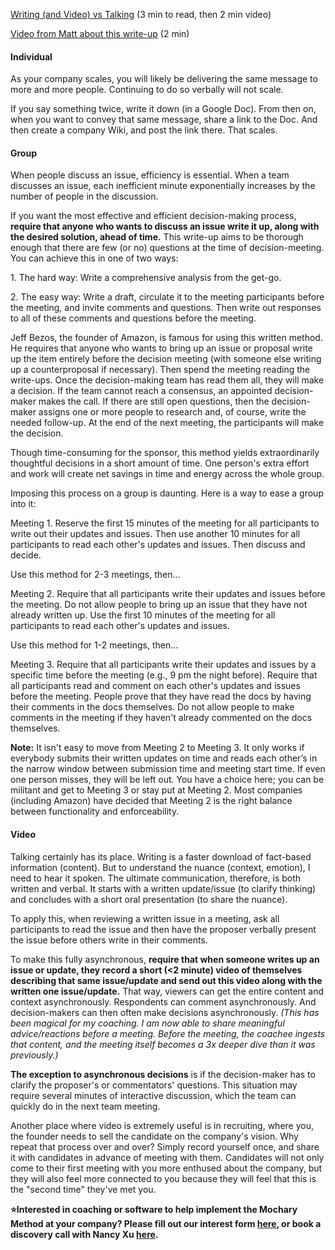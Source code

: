[Writing (and Video) vs Talking](https://docs.google.com/document/d/1bUiRJKbZUmiFK2aWbYQtogxqrnygwFYwkLXwtnkyjFM/edit#) (3 min to read, then 2 min video)

[Video from Matt about this write-up](https://www.loom.com/share/1aa8bf1846ab4597bcebaf17dbc3d335) (2 min)

#### Individual

As your company scales, you will likely be delivering the same message to more and more people. Continuing to do so verbally will not scale.

If you say something twice, write it down (in a Google Doc). From then on, when you want to convey that same message, share a link to the Doc. And then create a company Wiki, and post the link there. That scales.

#### Group

When people discuss an issue, efficiency is essential. When a team discusses an issue, each inefficient minute exponentially increases by the number of people in the discussion.

If you want the most effective and efficient decision-making process, **require that anyone who wants to discuss an issue write it up, along with the desired solution, ahead of time.** This write-up aims to be thorough enough that there are few (or no) questions at the time of decision-meeting. You can achieve this in one of two ways:

1\. The hard way: Write a comprehensive analysis from the get-go.

2\. The easy way: Write a draft, circulate it to the meeting participants before the meeting, and invite comments and questions. Then write out responses to all of these comments and questions before the meeting.

Jeff Bezos, the founder of Amazon, is famous for using this written method. He requires that anyone who wants to bring up an issue or proposal write up the item entirely before the decision meeting (with someone else writing up a counterproposal if necessary). Then spend the meeting reading the write-ups. Once the decision-making team has read them all, they will make a decision. If the team cannot reach a consensus, an appointed decision-maker makes the call. If there are still open questions, then the decision-maker assigns one or more people to research and, of course, write the needed follow-up. At the end of the next meeting, the participants will make the decision.

Though time-consuming for the sponsor, this method yields extraordinarily thoughtful decisions in a short amount of time. One person's extra effort and work will create net savings in time and energy across the whole group.

Imposing this process on a group is daunting. Here is a way to ease a group into it:

Meeting 1\. Reserve the first 15 minutes of the meeting for all participants to write out their updates and issues. Then use another 10 minutes for all participants to read each other's updates and issues. Then discuss and decide.

Use this method for 2-3 meetings, then...

Meeting 2\. Require that all participants write their updates and issues before the meeting. Do not allow people to bring up an issue that they have not already written up. Use the first 10 minutes of the meeting for all participants to read each other's updates and issues.

Use this method for 1-2 meetings, then…

Meeting 3\. Require that all participants write their updates and issues by a specific time before the meeting (e.g., 9 pm the night before). Require that all participants read and comment on each other's updates and issues before the meeting. People prove that they have read the docs by having their comments in the docs themselves. Do not allow people to make comments in the meeting if they haven't already commented on the docs themselves.

**Note:** It isn't easy to move from Meeting 2 to Meeting 3\. It only works if everybody submits their written updates on time and reads each other’s in the narrow window between submission time and meeting start time. If even one person misses, they will be left out. You have a choice here; you can be militant and get to Meeting 3 or stay put at Meeting 2\. Most companies (including Amazon) have decided that Meeting 2 is the right balance between functionality and enforceability.

#### Video

Talking certainly has its place. Writing is a faster download of fact-based information (content). But to understand the nuance (context, emotion), I need to hear it spoken. The ultimate communication, therefore, is both written and verbal. It starts with a written update/issue (to clarify thinking) and concludes with a short oral presentation (to share the nuance).

To apply this, when reviewing a written issue in a meeting, ask all participants to read the issue and then have the proposer verbally present the issue before others write in their comments.

To make this fully asynchronous, **require that when someone writes up an issue or update, they record a short (\<2 minute) video of themselves describing that same issue/update and send out this video along with the written one issue/update.** That way, viewers can get the entire content and context asynchronously. Respondents can comment asynchronously. And decision-makers can then often make decisions asynchronously. _(This has been magical for my coaching. I am now able to share meaningful advice/reactions before a meeting. Before the meeting, the coachee ingests that content, and the meeting itself becomes a 3x deeper dive than it was previously.)_

**The exception to asynchronous decisions** is if the decision-maker has to clarify the proposer's or commentators' questions. This situation may require several minutes of interactive discussion, which the team can quickly do in the next team meeting.

Another place where video is extremely useful is in recruiting, where you, the founder needs to sell the candidate on the company's vision. Why repeat that process over and over? Simply record yourself once, and share it with candidates in advance of meeting with them. Candidates will not only come to their first meeting with you more enthused about the company, but they will also feel more connected to you because they will feel that this is the "second time" they've met you.

**⭐Interested in coaching or software to help implement the Mochary Method at your company? Please fill out our interest form [here](https://mocharymethod.typeform.com/interest), or book a discovery call with Nancy Xu [here](https://calendly.com/nancy-mm/30).**
